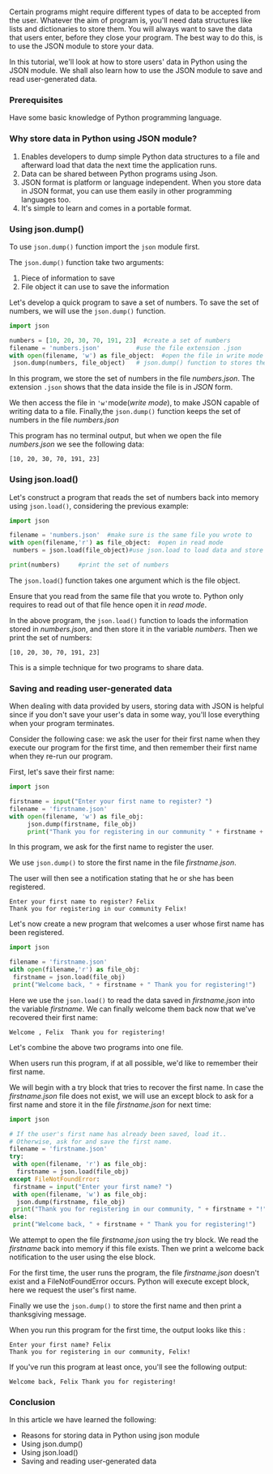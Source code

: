 
Certain programs might require different types of data to be accepted from the user. Whatever the aim of program is, you'll need data structures like lists and dictionaries to store them. You will always want to save the data that users enter, before they close your program. The best way to do this, is to use the JSON module to store your data.

In this tutorial, we'll look at how to store users' data in Python using the JSON module. We shall also learn how to use the JSON module to save and read user-generated data.

### Prerequisites
Have some basic knowledge of Python programming language.

### Why store data in Python using JSON module?

 1. Enables developers to dump simple Python data structures to a file and afterward load that data the next time the application runs.
 2. Data can be shared between Python programs using Json.
 3. JSON format is platform or language independent. When you store data in JSON format, you can use them easily in other programming languages too.
 4. It's simple to learn and comes in a portable format.

### Using json.dump() 
To use `json.dump()` function import the `json` module first.

The `json.dump()` function take two arguments:
 1. Piece of information to save
 2. File object it can use to save the information

Let's develop a quick program to save a set of numbers. To save the set of numbers, we will use the `json.dump()` function.

```python
import json

numbers = [10, 20, 30, 70, 191, 23]  #create a set of numbers
filename = 'numbers.json'          #use the file extension .json
with open(filename, 'w') as file_object:  #open the file in write mode
 json.dump(numbers, file_object)   # json.dump() function to stores the set of numbers in numbers.json file
```

In this program, we store the set of numbers in the file *numbers.json*. The extension `.json` shows that the data inside the file is in *JSON* form.

We then access the file in `'w'`mode(*write mode*), to make JSON capable of writing data to a file. Finally,the `json.dump()` function keeps the set of numbers in the file *numbers.json*

This program has no terminal output, but when we open the file *numbers.json* we see the following data:

```
[10, 20, 30, 70, 191, 23]
```

### Using json.load()
Let's construct a program that reads the set of numbers back into memory using `json.load()`, considering the previous example:

```python
import json

filename = 'numbers.json'  #make sure is the same file you wrote to  
with open(filename,'r') as file_object:  #open in read mode
 numbers = json.load(file_object)#use json.load to load data and store it in the variable numbers

print(numbers)     #print the set of numbers
```

The `json.load(`) function takes one argument which is the file object. 

Ensure that you read from the same file that you wrote to. Python only requires to read out of that file hence open it in *read mode*.

In the above program, the `json.load()` function to loads the
information stored in *numbers.json*, and then store it in the variable *numbers*. Then we print the set of numbers:

```
[10, 20, 30, 70, 191, 23]
```

This is a simple technique for two programs to share data.


### Saving and reading user-generated data

When dealing with data provided by users, storing data with JSON is helpful since if you don't save your user's data in some way, you'll lose everything when your program terminates.

Consider the following case: we ask the user for their first name when they execute our program for the first time, and then
remember their first name when they re-run our program.

First, let's save their first name:

```python
import json

firstname = input("Enter your first name to register? ")
filename = 'firstname.json'
with open(filename, 'w') as file_obj:
     json.dump(firstname, file_obj)
     print("Thank you for registering in our community " + firstname + "!")
```

In this program, we ask for the first name to register the user.

We use `json.dump()` to store the first name in the file *firstname.json*. 

The user will then see a notification stating that he or she has been registered.

```
Enter your first name to register? Felix
Thank you for registering in our community Felix!
```

Let's now create a new program that welcomes a user whose first name has been registered.

```python
import json

filename = 'firstname.json'
with open(filename,'r') as file_obj:
 firstname = json.load(file_obj)
 print("Welcome back, " + firstname + " Thank you for registering!")
 ```

Here we use the `json.load()` to read the data saved in *firstname.json* into the variable *firstname*. We can finally welcome them back now that we've recovered their first name:

```
Welcome , Felix  Thank you for registering!
```

Let's combine the above two programs into one file.

When users run this program, if at all possible, we'd like to remember their first name.

We will begin with a try block that tries to recover the first name. In case the *firstname.json* file does not exist, we will use an except block to ask for a first name and store it in the file *firstname.json* for next time:

```python
import json

# If the user's first name has already been saved, load it..
# Otherwise, ask for and save the first name.
filename = 'firstname.json'
try:
 with open(filename, 'r') as file_obj:
  firstname = json.load(file_obj)
except FileNotFoundError:
 firstname = input("Enter your first name? ")
 with open(filename, 'w') as file_obj:
  json.dump(firstname, file_obj)
 print("Thank you for registering in our community, " + firstname + "!")
else:
 print("Welcome back, " + firstname + " Thank you for registering!")
```

We attempt to open the file *firstname.json* using the try block. We read the *firstname* back into memory if this file exists. Then we print a welcome back notification to the user using the else block.

For the first time, the user runs the program, the file *firstname.json* doesn't exist and a FileNotFoundError occurs. Python will execute except block, here we request the user's first name. 

Finally we use the `json.dump()` to store the first name and then print a thanksgiving message.

When you run this program for the first time, the output looks like this :

```
Enter your first name? Felix
Thank you for registering in our community, Felix!
```

If you've run this program at least once, you'll see the following output:

```
Welcome back, Felix Thank you for registering!
```

### Conclusion
In this article we have learned the following:
 - Reasons for storing data in Python using json module
 - Using json.dump() 
 - Using json.load()
 - Saving and reading user-generated data
